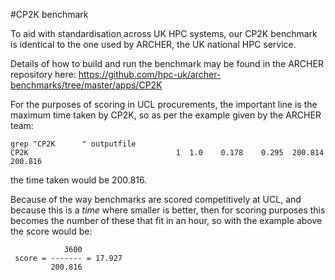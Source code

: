 #CP2K benchmark

To aid with standardisation across UK HPC systems, our CP2K benchmark is identical to the one used by ARCHER, the UK national HPC service.

Details of how to build and run the benchmark may be found in the ARCHER repository here: https://github.com/hpc-uk/archer-benchmarks/tree/master/apps/CP2K

For the purposes of scoring in UCL procurements, the important line is the maximum time taken by CP2K, so as per the example given by the ARCHER team:

```
grep "CP2K      " outputfile
CP2K                                 1  1.0    0.178    0.295  200.814  200.816
```

the time taken would be 200.816.

Because of the way benchmarks are scored competitively at UCL, and because this is a *time* where smaller is better, then for scoring purposes this becomes the number of these that fit in an hour, so with the example above the score would be:

```
            3600
 score = ------- = 17.927
         200.816
```
